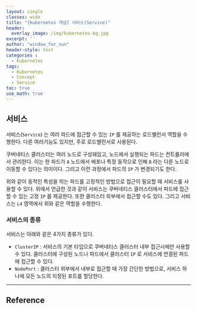 ```yaml
--- 
layout: single
classes: wide
title: "[Kubernetes 개념] 서비스(Service)"
header:
  overlay_image: /img/kubernetes-bg.jpg
excerpt: ''
author: "window_for_sun"
header-style: text
categories :
  - Kubernetes
tags:
  - Kubernetes
  - Concept
  - Service
toc: true
use_math: true
---  
```


## 서비스
서비스(`Service`) 는 여러 파드에 접근할 수 있는 `IP` 를 제공하는 로드밸런서 역할을 수행한다. 
다른 여러기능도 있지만, 주로 로드밸런서로 사용된다.  

쿠버네티스 클러스터는 여러 노드로 구성돼있고, 노드에서 실행되는 파드는 컨트롤러에서 관리한다. 
이는 한 파드가 `A` 노드에서 배포나 특정 동작으로 인해 `B` 라는 다른 노드로 이동할 수 있다는 의미이다. 
그리고 이런 과정에서 파드의 `IP` 가 변경되기도 한다.  

위와 같이 동적인 특성을 띄는 파드를 고정적인 방법으로 접근이 필요할 때 서비스를 사용할 수 있다. 
위에서 언급한 것과 같이 서비스는 쿠버네티스 클러스터에서 파드에 접근할 수 있는 고정 `IP` 를 제공한다. 
또한 클러스터 외부에서 접근할 수도 있다. 
그리고 서비스는 `L4` 영역에서 위와 같은 역할을 수행한다. 

### 서비스의 종류
서비스는 아래와 같은 4가지 종류가 있다. 

- `ClusterIP` : 서비스의 기본 타입으로 쿠버네티스 클러스터 내부 접근시에만 사용할 수 있다. 
클러스터에 구성된 노드나 파드에서 클러스터 `IP` 로 서비스에 연결된 파드에 접근할 수 있다. 
- `NodePort` : 클러스터 외부에서 내부로 접근할 때 가장 간단한 방법으로, 
서비스 하나에 모든 노드의 지정된 포트를 할당한다. 


---
## Reference

